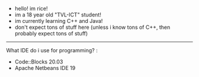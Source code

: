- hello! im rice!
- im a 18 year old "TVL-ICT" student!
- im currently learning C++ and Java!
- don't expect tons of stuff here (unless i know tons of C++, then probably expect tons of stuff)
-------
What IDE do i use for programming? :
- Code::Blocks 20.03
- Apache Netbeans IDE 19

<!---
LuckyRiceYT/LuckyRiceYT is a ✨ special ✨ repository because its `README.md` (this file) appears on your GitHub profile.
You can click the Preview link to take a look at your changes.
--->
